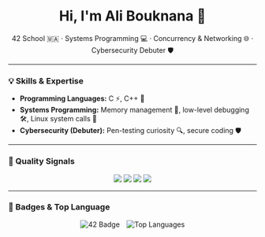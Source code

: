 <!-- STATIC/HUMAN SECTION: safe to edit -->
<h1 align="center">Hi, I'm Ali Bouknana 👋</h1>

<p align="center">
42 School 🇲🇦 · Systems Programming 💻 · Concurrency & Networking 🌐 · Cybersecurity Debuter 🛡️
</p>

---

### 💡 Skills & Expertise

- **Programming Languages:** C ⚡, C++ 🚀
- **Systems Programming:** Memory management 🧠, low-level debugging 🛠️, Linux system calls 🐧  
- **Cybersecurity (Debuter):** Pen-testing curiosity 🔍, secure coding 🛡️

---

### 🧪 Quality Signals

<p align="center">
  <img src="https://img.shields.io/badge/Docs-Ready-brightgreen?style=for-the-badge&logo=readthedocs" />
  <img src="https://img.shields.io/badge/Tests-Automated-blue?style=for-the-badge&logo=githubactions" />
  <img src="https://img.shields.io/badge/Static_Analysis-Clean-critical?style=for-the-badge&logo=sonarqube" />
  <img src="https://img.shields.io/badge/CI-GitHub_Actions-lightgrey?style=for-the-badge&logo=github" />
</p>

---

### 🔗 Badges & Top Language
<p align="center">
  <img src="https://badge.mediaplus.ma/star/abouknan" alt="42 Badge" style="display:inline-block; margin-right:10px;" />
  <img src="https://github-readme-stats.vercel.app/api/top-langs/?username=abouknan&layout=compact&theme=radical" alt="Top Languages" style="display:inline-block;" />
</p>
